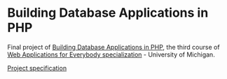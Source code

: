 # Building Database Applications in PHP
Final project of [Building Database Applications in PHP](https://www.coursera.org/learn/database-applications-php), the third course of [Web Applications for Everybody specialization](https://www.coursera.org/specializations/web-applications) - University of Michigan.

[Project specification](https://www.wa4e.com/assn/autoscrud/)